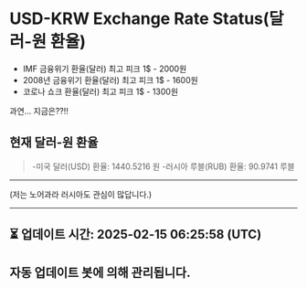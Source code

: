 


# USD-KRW Exchange Rate Status(달러-원 환율)

* IMF 금융위기 환율(달러) 최고 피크 1$ - 2000원
* 2008년 금융위기 환율(달러) 최고 피크 1$ - 1600원
* 코로나 쇼크 환율(달러) 최고 피크 1$ - 1300원



과연... 지금은??!!


## 현재 달러-원 환율
> -미국 달러(USD) 환율: 1440.5216 원 
-러시아 루블(RUB) 환율: 90.9741 루블


---
(저는 노어과라 러시아도 관심이 많답니다.)

---

⏳ 업데이트 시간: 2025-02-15 06:25:58 (UTC)
---
자동 업데이트 봇에 의해 관리됩니다.
---
